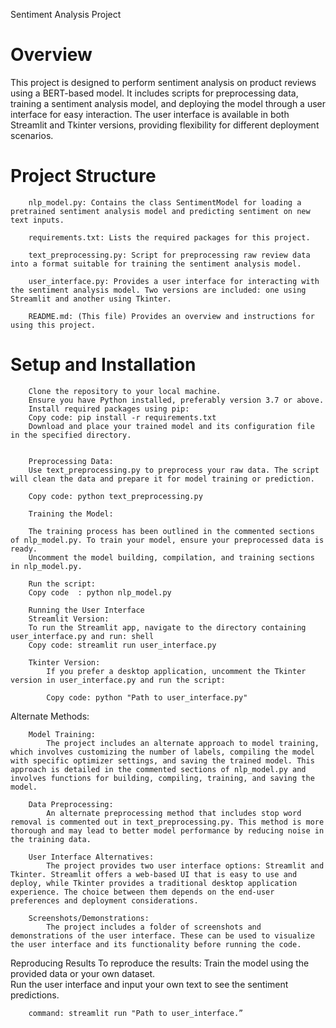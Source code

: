 Sentiment Analysis Project

  # Overview
This project is designed to perform sentiment analysis on product reviews using a BERT-based model. It includes scripts for preprocessing data, training a sentiment analysis model, and deploying the model through a user interface for easy interaction. The user interface is available in both Streamlit and Tkinter versions, providing flexibility for different deployment scenarios.

  # Project Structure
        nlp_model.py: Contains the class SentimentModel for loading a pretrained sentiment analysis model and predicting sentiment on new text inputs.

        requirements.txt: Lists the required packages for this project.

        text_preprocessing.py: Script for preprocessing raw review data into a format suitable for training the sentiment analysis model.

        user_interface.py: Provides a user interface for interacting with the sentiment analysis model. Two versions are included: one using Streamlit and another using Tkinter.

        README.md: (This file) Provides an overview and instructions for using this project.

  # Setup and Installation

        Clone the repository to your local machine.
        Ensure you have Python installed, preferably version 3.7 or above.
        Install required packages using pip:
        Copy code: pip install -r requirements.txt
        Download and place your trained model and its configuration file in the specified directory.


        Preprocessing Data: 
        Use text_preprocessing.py to preprocess your raw data. The script will clean the data and prepare it for model training or prediction.

        Copy code: python text_preprocessing.py
        
        Training the Model: 
        
        The training process has been outlined in the commented sections of nlp_model.py. To train your model, ensure your preprocessed data is ready.
        Uncomment the model building, compilation, and training sections in nlp_model.py.
        
        Run the script:
        Copy code  : python nlp_model.py
        
        Running the User Interface
        Streamlit Version:
        To run the Streamlit app, navigate to the directory containing user_interface.py and run: shell
        Copy code: streamlit run user_interface.py
        
        Tkinter Version:
            If you prefer a desktop application, uncomment the Tkinter version in user_interface.py and run the script:
        
            Copy code: python "Path to user_interface.py"

 Alternate Methods: 
        
        Model Training:
            The project includes an alternate approach to model training, which involves customizing the number of labels, compiling the model with specific optimizer settings, and saving the trained model. This approach is detailed in the commented sections of nlp_model.py and involves functions for building, compiling, training, and saving the model.

        Data Preprocessing:
            An alternate preprocessing method that includes stop word removal is commented out in text_preprocessing.py. This method is more thorough and may lead to better model performance by reducing noise in the training data.

        User Interface Alternatives: 
            The project provides two user interface options: Streamlit and Tkinter. Streamlit offers a web-based UI that is easy to use and deploy, while Tkinter provides a traditional desktop application experience. The choice between them depends on the end-user preferences and deployment considerations.

        Screenshots/Demonstrations: 
            The project includes a folder of screenshots and demonstrations of the user interface. These can be used to visualize the user interface and its functionality before running the code.
        
Reproducing Results
        To reproduce the results:
        Train the model using the provided data or your own dataset.    
        Run the user interface and input your own text to see the sentiment predictions.
        
        command: streamlit run "Path to user_interface.”
